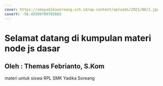 ```yaml
---
cover: https://smayadikasoreang.sch.id/wp-content/uploads/2021/08/1.jpg
coverY: -56.43509789702683
---
```


# Selamat datang di kumpulan materi node js dasar

## Oleh : Themas Febrianto, S.Kom

materi untuk siswa RPL SMK Yadika Soreang
